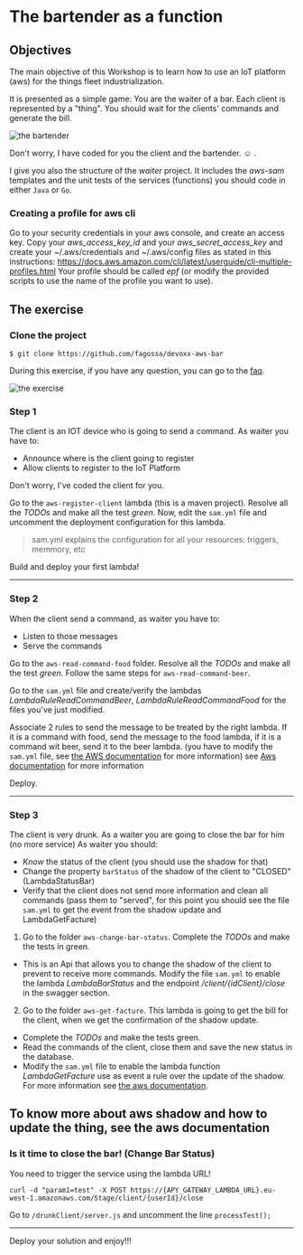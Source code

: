 # The bartender as a function

## Objectives

The main objective of this Workshop is to learn how to use an IoT platform (aws) for the things fleet industrialization.

It is presented as a simple game: You are the waiter of a bar. Each client is represented by a "thing".
You should wait for the clients' commands and generate the bill.

![the bartender](https://github.com/fagossa/devoxx-aws-bar/blob/solution-java/bartenderAsFunction/bartenderHL.png "The bartender")

Don't worry, I have coded for you the client and the bartender. :relaxed: .

I give you also the structure of the *waiter* project. It includes the *aws-sam* templates and the unit tests of the services (functions) you should code in either `Java` or `Go`.

### Creating a profile for aws cli

Go to your security credentials in your aws console, and create an access key. Copy your *aws_access_key_id*
and your *aws_secret_access_key*  and  create your ~/.aws/credentials and  ~/.aws/config files as stated in this instructions: https://docs.aws.amazon.com/cli/latest/userguide/cli-multiple-profiles.html
Your profile should be called *epf* (or modify the provided scripts to use the name of the profile you want to use).


## The exercise

### Clone the project

```
$ git clone https://github.com/fagossa/devoxx-aws-bar
```

During this exercise, if you have any question, you can go to the [faq](FAQ.md).

![the exercise](https://docs.google.com/drawings/d/e/2PACX-1vQo9d9tz8Mm0s_NxGLRni0yA6V7r6YDlaJtOHQLblMqXi9jWjkIfv-v8L0eHsnF_XSIbTK2Yg7tecY0/pub?w=480&h=360)


### Step 1
The client is an IOT device who is going to send a command.
As waiter you have to:
* Announce where is the client going to register
* Allow clients to register to the IoT Platform

Don't worry, I've coded the client for you.

Go to the `aws-register-client` lambda (this is a maven project). Resolve all the
_TODOs_ and make all the test *green*. Now, edit the `sam.yml` file and uncomment
the deployment configuration for this lambda.

> sam.yml explains the configuration for all your resources: triggers, memmory, etc

Build and deploy your first lambda!

----------

### Step 2
When the client send a command, as waiter you have to:
* Listen to those messages
* Serve the commands

Go to the `aws-read-command-food` folder. Resolve all the _TODOs_ and make all
the test *green*. Follow the same steps for `aws-read-command-beer`.

Go to the `sam.yml` file and create/verify the lambdas *LambdaRuleReadCommandBeer*,
*LambdaRuleReadCommandFood* for the files you've just modified.

Associate 2 rules to send the message to be treated by the right lambda. If it is a command with food, send the message to the food lambda, if it is a command wit beer, send it to the beer lambda. (you have to modify the `sam.yml` file, see [the AWS documentation](https://docs.aws.amazon.com/iot/latest/developerguide/iot-sql-reference.html) for more information)
see [Aws documentation](https://docs.aws.amazon.com/iot/latest/developerguide/iot-rules.html) for more information

Deploy.

----------

### Step 3
The client is very drunk. As a waiter you are going to close the bar for him (no more service) As waiter you should:

* *Know* the status of the client (you should use the shadow for that)
* Change the property `barStatus` of the shadow of the client to "CLOSED" (LambdaStatusBar)
* Verify that the client does not send more information and clean all commands (pass them to "served", for this point you should see the file `sam.yml` to get the event from the shadow update and LambdaGetFacture)

1. Go to the folder `aws-change-bar-status`. Complete the *TODOs* and make the tests in green.
* This is an Api that allows you to change the shadow of the client to prevent to receive more commands. Modify the file `sam.yml` to enable the lambda *LambdaBarStatus* and the endpoint */client/{idClient}/close* in the swagger section.

2. Go to the folder `aws-get-facture`. This lambda is going to get the bill for the client, when we get the confirmation of the shadow update.
*  Complete the *TODOs* and make the tests green.
  * Read the commands of the client, close them and save the new status in the database.
* Modify the `sam.yml` file to enable the lambda function *LambdaGetFacture* use as event a rule over the update of the shadow. For more information see [the aws documentation](https://docs.aws.amazon.com/iot/latest/developerguide/using-device-shadows.html).


To know more about aws shadow and how to update the thing, see the aws documentation
----------


### Is it time to close the bar! (Change Bar Status)

You need to trigger the service using the lambda URL!

```
curl -d "param1=test" -X POST https://{APY_GATEWAY_LAMBDA_URL}.eu-west-1.amazonaws.com/Stage/client/{userId}/close
```

Go to `/drunkClient/server.js` and uncomment the line `processTest();`

----------

Deploy your solution and enjoy!!!
